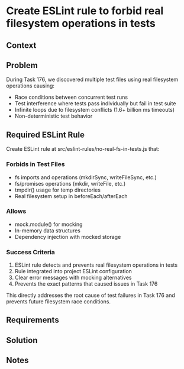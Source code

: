 # Create ESLint rule to forbid real filesystem operations in tests

## Context

## Problem

During Task 176, we discovered multiple test files using real filesystem operations causing:
- Race conditions between concurrent test runs
- Test interference where tests pass individually but fail in test suite  
- Infinite loops due to filesystem conflicts (1.6+ billion ms timeouts)
- Non-deterministic test behavior

## Required ESLint Rule

Create ESLint rule at src/eslint-rules/no-real-fs-in-tests.js that:

### Forbids in Test Files
- fs imports and operations (mkdirSync, writeFileSync, etc.)
- fs/promises operations (mkdir, writeFile, etc.) 
- tmpdir() usage for temp directories
- Real filesystem setup in beforeEach/afterEach

### Allows
- mock.module() for mocking
- In-memory data structures
- Dependency injection with mocked storage

### Success Criteria
1. ESLint rule detects and prevents real filesystem operations in tests
2. Rule integrated into project ESLint configuration
3. Clear error messages with mocking alternatives
4. Prevents the exact patterns that caused issues in Task 176

This directly addresses the root cause of test failures in Task 176 and prevents future filesystem race conditions.

## Requirements

## Solution

## Notes
